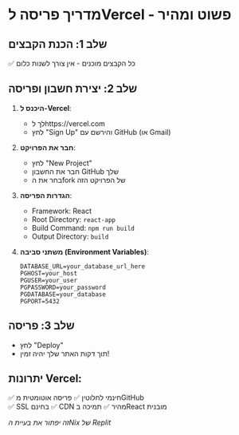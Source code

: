 # מדריך פריסה לVercel - פשוט ומהיר

## שלב 1: הכנת הקבצים
✅ כל הקבצים מוכנים - אין צורך לשנות כלום

## שלב 2: יצירת חשבון ופריסה
1. **היכנס ל-Vercel**: 
   - לך לhttps://vercel.com
   - לחץ "Sign Up" והירשם עם GitHub (או Gmail)

2. **חבר את הפרויקט**:
   - לחץ "New Project"  
   - חבר את החשבון GitHub שלך
   - בחר את הfork של הפרויקט הזה

3. **הגדרות הפריסה**:
   - Framework: React
   - Root Directory: `react-app`
   - Build Command: `npm run build`
   - Output Directory: `build`

4. **משתני סביבה (Environment Variables)**:
   ```
   DATABASE_URL=your_database_url_here
   PGHOST=your_host
   PGUSER=your_user
   PGPASSWORD=your_password
   PGDATABASE=your_database
   PGPORT=5432
   ```

## שלב 3: פריסה
- לחץ "Deploy"
- תוך דקות האתר שלך יהיה זמין!

## יתרונות Vercel:
✅ חינמי לחלוטין
✅ פריסה אוטומטית מGitHub  
✅ SSL בחינם
✅ CDN מהיר
✅ תמיכה בReact מובנית

*זה יפתור את בעיית הNix של Replit*